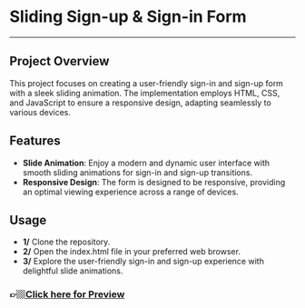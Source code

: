 # Sliding Sign-up & Sign-in Form



------------------------------------
## Project Overview

This project focuses on creating a user-friendly sign-in and sign-up form with a sleek sliding animation. The implementation employs HTML, CSS, and JavaScript to ensure a responsive design, adapting seamlessly to various devices.

## Features

- **Slide Animation**: Enjoy a modern and dynamic user interface with smooth sliding animations for sign-in and sign-up transitions.
- **Responsive Design**: The form is designed to be responsive, providing an optimal viewing experience across a range of devices.


## Usage
- **1/** Clone the repository.
- **2/** Open the index.html file in your preferred web browser.
- **3/** Explore the user-friendly sign-in and sign-up experience with delightful slide animations.

### 👉🏼[Click here for Preview](https://sliding-sign-up-sign-in.onrender.com/)
